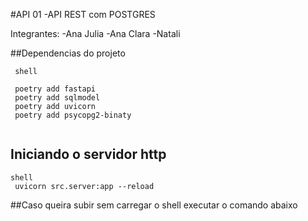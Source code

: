 #API 01 -API REST com POSTGRES

Integrantes: 
-Ana Julia
-Ana Clara 
-Natali


##Dependencias do projeto 
```
 shell

 poetry add fastapi
 poetry add sqlmodel
 poetry add uvicorn
 poetry add psycopg2-binaty
 
```

## Iniciando o servidor http
```
shell
 uvicorn src.server:app --reload
```

##Caso queira subir sem carregar o shell executar o comando abaixo
